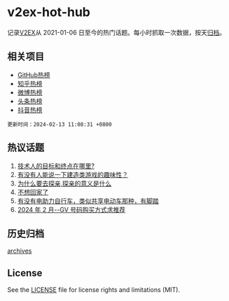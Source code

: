 # v2ex-hot-hub

 记录[V2EX](https://www.v2ex.com/)从 2021-01-06 日至今的热门话题。每小时抓取一次数据，按天[归档](archives)。
 
 ## 相关项目

- [GitHub热榜](https://github.com/lonnyzhang423/github-hot-hub)
- [知乎热榜](https://github.com/lonnyzhang423/zhihu-hot-hub)
- [微博热榜](https://github.com/lonnyzhang423/weibo-hot-hub)
- [头条热榜](https://github.com/lonnyzhang423/toutiao-hot-hub)
- [抖音热榜](https://github.com/lonnyzhang423/douyin-hot-hub)


 `更新时间：2024-02-13 11:08:31 +0800`

## 热议话题

1. [技术人的目标和终点在哪里?](https://www.v2ex.com/t/1015421)
1. [有没有人能说一下建造类游戏的趣味性？](https://www.v2ex.com/t/1015401)
1. [为什么要去探亲,探亲的意义是什么](https://www.v2ex.com/t/1015457)
1. [不想回家了](https://www.v2ex.com/t/1015395)
1. [有没有电助力自行车，类似共享电动车那种，有脚踏](https://www.v2ex.com/t/1015400)
1. [2024 年 2 月--GV 号码购买方式求推荐](https://www.v2ex.com/t/1015419)

## 历史归档

[archives](archives)

## License

See the [LICENSE](LICENSE) file for license rights and limitations (MIT).
